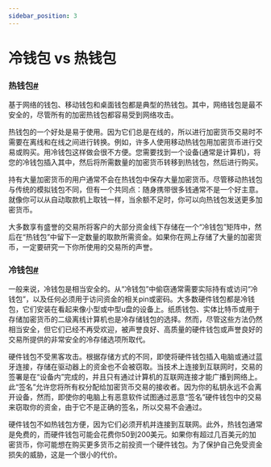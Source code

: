 ```yaml
---
sidebar_position: 3
---
```


# 冷钱包 vs 热钱包
### 热钱包[#](https://wiki.findora.org/docs/general/hot_Vs_cold#hot-wallet)

基于网络的钱包、移动钱包和桌面钱包都是典型的热钱包。其中，网络钱包是最不安全的，尽管所有的加密热钱包都容易受到网络攻击。

热钱包的一个好处是易于使用。因为它们总是在线的，所以进行加密货币交易时不需要在离线和在线之间进行转换。例如，许多人使用移动热钱包用加密货币进行交易或购买。用冷钱包这样做会很不方便。您需要找到一个设备(通常是计算机)，将您的冷钱包插入其中，然后将所需数量的加密货币转移到热钱包，然后进行购买。

持有大量加密货币的用户通常不会在热钱包中保存大量加密货币。尽管移动热钱包与传统的模拟钱包不同，但有一个共同点：随身携带很多钱通常不是一个好主意。就像你可以从自动取款机上取钱一样，当余额不足时，你可以向热钱包发送更多加密货币。

大多数享有盛誉的交易所将客户的大部分资金线下存储在一个“冷钱包”矩阵中，然后在“热钱包”中留下一定数量的取款所需资金。如果你在网上存储了大量的加密货币，一定要研究一下你所使用的交易所的声誉。

### 冷钱包[#](https://wiki.findora.org/docs/general/hot_Vs_cold#cold-wallet)

一般来说，冷钱包是相当安全的。从“冷钱包”中偷窃通常需要实际持有或访问“冷钱包”，以及任何必须用于访问资金的相关pin或密码。大多数硬件钱包都是冷钱包，它们安装在看起来像小型或中型u盘的设备上。纸质钱包、实体比特币或用于存储加密货币的二级离线计算机也是冷存储钱包的选择。然而，尽管这些方法仍然相当安全，但它们已经不再受欢迎，被声誉良好、高质量的硬件钱包或声誉良好的交易所提供的非常安全的冷存储选项所取代。

硬件钱包不受黑客攻击。根据存储方式的不同，即使将硬件钱包插入电脑或通过蓝牙连接，存储在驱动器上的资金也不会被窃取。当技术上连接到互联网时，交易的签署是在“设备内”完成的，并且只有通过计算机的互联网连接才能广播到网络上。此“签名”允许您将所有权分配给加密货币交易的接收者。因为你的私钥永远不会离开设备，然而，即使你的电脑上有恶意软件试图通过恶意“签名”硬件钱包中的交易来窃取你的资金，由于它不是正确的签名，所以交易不会通过。

硬件钱包不如热钱包方便，因为它们必须开机并连接到互联网。此外，热钱包通常是免费的，而硬件钱包可能会花费你50到200美元。如果你有超过几百美元的加密货币，你可能想在购买更多货币之前投资一个硬件钱包。为了保护自己免受资金损失的威胁，这是一个很小的代价。
